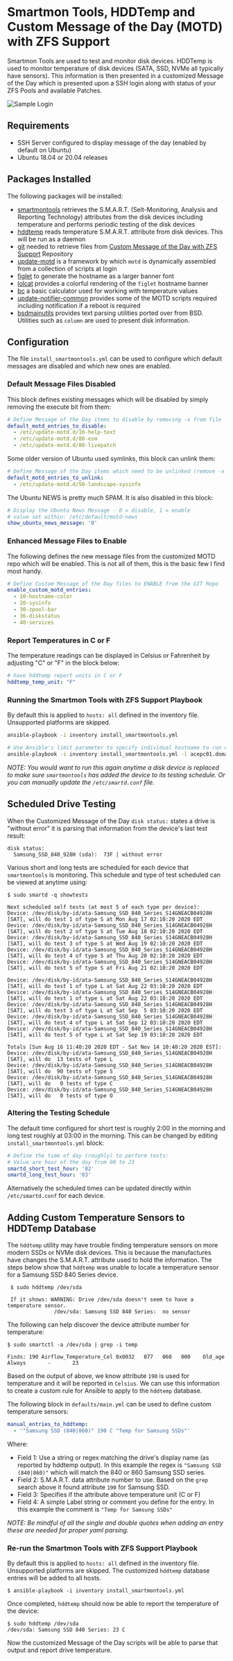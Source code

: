 # Smartmon Tools, HDDTemp and Custom Message of the Day (MOTD) with ZFS Support

Smartmon Tools are used to test and monitor disk devices. HDDTemp is used to monitor temperature of disk devices (SATA, SSD, NVMe all typically have sensors).  This information is then presented in a customized Message of the Day which is presented upon a SSH login along with status of your ZFS Pools and available Patches.

![Sample Login](images/colors_from_dropdown.png)

## Requirements

* SSH Server configured to display message of the day (enabled by default on Ubuntu)
* Ubuntu 18.04 or 20.04 releases

## Packages Installed

The following packages will be installed:

* [smartmontools](https://en.wikipedia.org/wiki/Smartmontools) retrieves the S.M.A.R.T. (Selt-Monitoring, Analysis and Reporting Technology) attributes from the disk devices including temperature and performs periodic testing of the disk devices
* [hddtemp](https://wiki.archlinux.org/index.php/Hddtemp) reads temperature S.M.A.R.T.  attribute from disk devices. This will be run as a daemon
* [git](https://en.wikipedia.org/wiki/Git) needed to retrieve files from [Custom Message of the Day with ZFS Support](https://gitea.rich-durso.us:3000/reefland/motd) Repository
* [update-motd](http://manpages.ubuntu.com/manpages/focal/man5/update-motd.5.html) is a framework by which `motd` is dynamically assembled from a collection of scripts at login
* [figlet](https://en.wikipedia.org/wiki/FIGlet) to generate the hostname as a larger banner font
* [lolcat](http://manpages.ubuntu.com/manpages/focal/man6/lolcat.6.html) provides a colorful rendering of the `figlet` hostname banner
* [bc](https://en.wikipedia.org/wiki/Bc_(programming_language)) a basic calculator used for working with temperature values
* [update-notifier-common](https://packages.ubuntu.com/focal/update-notifier-common) provides some of the MOTD scripts required including notification if a reboot is required
* [bsdmainutils](https://launchpad.net/ubuntu/focal/+package/bsdmainutils) provides text parsing utilities ported over from BSD. Utilities such as `column` are used to present disk information.

## Configuration

The file `install_smartmontools.yml` can be used to configure which default messages are disabled and which new ones are enabled.

### Default Message Files Disabled

This block defines existing messages which will be disabled by simply removing the execute bit from them:

```yaml
# Define Message of the Day items to disable by removing -x from file
default_motd_entries_to_disable:
  - /etc/update-motd.d/10-help-text
  - /etc/update-motd.d/80-esm
  - /etc/update-motd.d/80-livepatch
```

Some older version of Ubuntu used symlinks, this block can unlink them:

```yaml
# Define Message of the Day items which need to be unlinked (remove -x does not work)
default_motd_entries_to_unlink:
  - /etc/update-motd.d/50-landscape-sysinfo
```

The Ubuntu NEWS is pretty much SPAM.  It is also disabled in this block:

```yaml
# Display the Ubuntu News Message - 0 = disable, 1 = enable
# value set within: /etc/default/motd-news
show_ubuntu_news_message: '0'
```

### Enhanced Message Files to Enable

The following defines the new message files from the customized MOTD repo which will be enabled. This is not all of them, this is the basic few I find most handy.

```yaml
# Define Custom Message of the Day files to ENABLE from the GIT Repo
enable_custom_motd_entries:
  - 10-hostname-color
  - 20-sysinfo
  - 30-zpool-bar
  - 36-diskstatus
  - 40-services
```

### Report Temperatures in C or F

The temperature readings can be displayed in Celsius or Fahrenheit by adjusting "C" or "F" in the block below:

```yaml
# have hddtemp report units in C or F
hddtemp_temp_unit: "F"
```

### Running the Smartmon Tools with ZFS Support Playbook

By default this is applied to `hosts: all` defined in the inventory file.  Unsupported platforms are skipped.

```bash
ansible-playbook -i inventory install_smartmontools.yml

# Use Ansible's limit parameter to specify individual hostname to run on:
ansible-playbook -i inventory install_smartmontools.yml -l acepc01.domain.com
```

_NOTE: You would want to run this again anytime a disk device is replaced to make sure `smartmontools` has added the device to its testing schedule. Or you can manually update the `/etc/smartd.conf` file._

## Scheduled Drive Testing

When the Customized Message of the Day `disk status:` states a drive is "without error" it is parsing that information from the device's last test result:

```text
disk status:
  Samsung_SSD_840_928H (sda):  73F | without error
```

Various short and long tests are scheduled for each device that `smartmontools` is monitoring.  This schedule and type of test scheduled can be viewed at anytime using:

```text
$ sudo smartd -q showtests

Next scheduled self tests (at most 5 of each type per device):
Device: /dev/disk/by-id/ata-Samsung_SSD_840_Series_S14GNEACB04928H [SAT], will do test 1 of type S at Mon Aug 17 02:10:20 2020 EDT
Device: /dev/disk/by-id/ata-Samsung_SSD_840_Series_S14GNEACB04928H [SAT], will do test 2 of type S at Tue Aug 18 02:10:20 2020 EDT
Device: /dev/disk/by-id/ata-Samsung_SSD_840_Series_S14GNEACB04928H [SAT], will do test 3 of type S at Wed Aug 19 02:10:20 2020 EDT
Device: /dev/disk/by-id/ata-Samsung_SSD_840_Series_S14GNEACB04928H [SAT], will do test 4 of type S at Thu Aug 20 02:10:20 2020 EDT
Device: /dev/disk/by-id/ata-Samsung_SSD_840_Series_S14GNEACB04928H [SAT], will do test 5 of type S at Fri Aug 21 02:10:20 2020 EDT

Device: /dev/disk/by-id/ata-Samsung_SSD_840_Series_S14GNEACB04928H [SAT], will do test 1 of type L at Sat Aug 22 03:10:20 2020 EDT
Device: /dev/disk/by-id/ata-Samsung_SSD_840_Series_S14GNEACB04928H [SAT], will do test 1 of type L at Sat Aug 22 03:10:20 2020 EDT
Device: /dev/disk/by-id/ata-Samsung_SSD_840_Series_S14GNEACB04928H [SAT], will do test 3 of type L at Sat Sep  5 03:10:20 2020 EDT
Device: /dev/disk/by-id/ata-Samsung_SSD_840_Series_S14GNEACB04928H [SAT], will do test 4 of type L at Sat Sep 12 03:10:20 2020 EDT
Device: /dev/disk/by-id/ata-Samsung_SSD_840_Series_S14GNEACB04928H [SAT], will do test 5 of type L at Sat Sep 19 03:10:20 2020 EDT

Totals [Sun Aug 16 11:40:20 2020 EDT - Sat Nov 14 10:40:20 2020 EST]:
Device: /dev/disk/by-id/ata-Samsung_SSD_840_Series_S14GNEACB04928H [SAT], will do  13 tests of type L
Device: /dev/disk/by-id/ata-Samsung_SSD_840_Series_S14GNEACB04928H [SAT], will do  90 tests of type S
Device: /dev/disk/by-id/ata-Samsung_SSD_840_Series_S14GNEACB04928H [SAT], will do   0 tests of type C
Device: /dev/disk/by-id/ata-Samsung_SSD_840_Series_S14GNEACB04928H [SAT], will do   0 tests of type O
```

### Altering the Testing Schedule

The default time configured for short test is roughly 2:00 in the morning and long test roughly at 03:00 in the morning. This can be changed by editing `install_smartmontools.yml` block:

```yaml
# Define the time of day (roughly) to perform tests:
# Value are hour of the day from 00 to 23
smartd_short_test_hour: '02'
smartd_long_test_hour: '03'
```

Alternatively the scheduled times can be updated directly within `/etc/smartd.conf` for each device.

## Adding Custom Temperature Sensors to HDDTemp Database

The `hddtemp` utility may have trouble finding temperature sensors on more modern SSDs or NVMe disk devices.  This is because the manufactures have changes the S.M.A.R.T. attribute used to hold the information.  The steps below show that `hddtemp` was unable to locate a temperature sensor for a Samsung SSD 840 Series device.

```text
 $ sudo hddtemp /dev/sda

 If it shows: WARNING: Drive /dev/sda doesn't seem to have a temperature sensor.
               /dev/sda: Samsung SSD 840 Series:  no sensor
```

The following can help discover the device attribute number for temperature:

```text
$ sudo smartctl -a /dev/sda | grep -i temp

Finds: 190 Airflow_Temperature_Cel 0x0032   077   060   000    Old_age   Always       -       23

```

Based on the output of above, we know attribute `190` is used for temperature and it will be reported in `Celsius`.  We can use this information to create a custom rule for Ansible to apply to the `hddtemp` database.

The following block in `defaults/main.yml` can be used to define custom temperature sensors:

```yaml
manual_entries_to_hddtemp:
  - '"Samsung SSD (840|860)" 190 C "Temp for Samsung SSDs"'
```

Where:

* Field 1: Use a string or regex matching the drive's display name (as reported by hddtemp output). In this example the regex is `"Samsung SSD (840|860)"` which will match the 840 or 860 Samsung SSD series.
* Field 2: S.M.A.R.T. data attribute number to use. Based on the `grep` search above it found attribute `190` for Samsung SSD.
* Field 3: Specifies if the attribute above temperature unit (C or F)
* Field 4: A simple Label string or comment you define for the entry. In this example the comment is `"Temp for Samsung SSDs"`

_NOTE: Be mindful of all the single and double quotes when adding an entry these are needed for proper yaml parsing._

### Re-run the Smartmon Tools with ZFS Support Playbook

By default this is applied to `hosts: all` defined in the inventory file.  Unsupported platforms are skipped.  The customized `hddtemp` database entries will be added to all hosts.

```text
$ ansible-playbook -i inventory install_smartmontools.yml
```

Once completed, `hddtemp` should now be able to report the temperature of the device:

```text
$ sudo hddtemp /dev/sda
/dev/sda: Samsung SSD 840 Series: 23 C
```

Now the customized Message of the Day scripts will be able to parse that output and report drive temperature.
